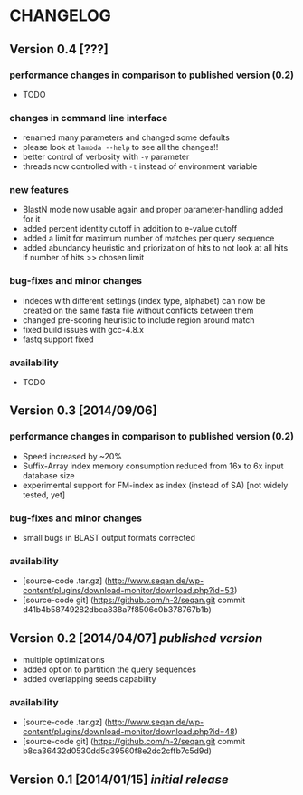 
# **CHANGELOG**

## Version 0.4 [???]

### performance changes in comparison to published version (0.2)
 * TODO

### changes in command line interface
 * renamed many parameters and changed some defaults
 * please look at `lambda --help` to see all the changes!!
 * better control of verbosity with `-v` parameter
 * threads now controlled with `-t` instead of environment variable

### new features
 * BlastN mode now usable again and proper parameter-handling added for it
 * added percent identity cutoff in addition to e-value cutoff
 * added a limit for maximum number of matches per query sequence
 * added abundancy heuristic and priorization of hits to not look at all hits if number of hits >> chosen limit

### bug-fixes and minor changes
 * indeces with different settings (index type, alphabet) can now be created on the same fasta file without conflicts between them
 * changed pre-scoring heuristic to include region around match
 * fixed build issues with gcc-4.8.x
 * fastq support fixed

### availability
 * TODO

## Version 0.3 [2014/09/06]

### performance changes in comparison to published version (0.2)
 * Speed increased by ~20%
 * Suffix-Array index memory consumption reduced from 16x to 6x input database size
 * experimental support for FM-index as index (instead of SA) [not widely tested, yet]

### bug-fixes and minor changes
 * small bugs in BLAST output formats corrected

### availability
 * [source-code .tar.gz]
(http://www.seqan.de/wp-content/plugins/download-monitor/download.php?id=53)
 * [source-code git]
(https://github.com/h-2/seqan.git commit d41b4b58749282dbca838a7f8506c0b378767b1b)

## Version 0.2 [2014/04/07] *published version*

 * multiple optimizations
 * added option to partition the query sequences
 * added overlapping seeds capability

### availability
 * [source-code .tar.gz]
(http://www.seqan.de/wp-content/plugins/download-monitor/download.php?id=48)
 * [source-code git]
(https://github.com/h-2/seqan.git commit b8ca36432d0530dd5d39560f8e2dc2cffb7c5d9d)


## Version 0.1 [2014/01/15] *initial release*


